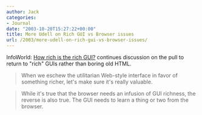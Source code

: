 ```yaml
---
author: Jack
categories:
- Journal
date: "2003-10-20T15:27:22+00:00"
title: More Udell on Rich GUI vs Browser issues
url: /2003/more-udell-on-rich-gui-vs-browser-issues/
---
```


InfoWorld: [How rich is the rich GUI?][1] continues discussion on the pull to return to "rich" GUIs rather than boring old HTML.
  


> When we eschew the utilitarian Web-style interface in favor of something richer, let's make sure it's really valuable.

> While it's true that the browser needs an infusion of GUI richness, the reverse is also true. The GUI needs to learn a thing or two from the browser.

 [1]: http://www.infoworld.com/article/03/10/17/41OPstrategic_1.html "How rich is the rich GUI?: October 17, 2003: By Jon Udell: Application Development"